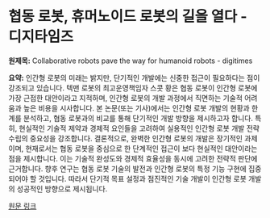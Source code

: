 # 협동 로봇, 휴머노이드 로봇의 길을 열다 - 디지타임즈

**원제목:** Collaborative robots pave the way for humanoid robots - digitimes

**요약:** 인간형 로봇의 미래는 밝지만, 단기적인 개발에는 신중한 접근이 필요하다는 점이 강조되고 있습니다.  텍맨 로봇의 최고운영책임자 스콧 황은 협동 로봇이 인간형 로봇에 가장 근접한 대안이라고 지적하며,  인간형 로봇의 개발 과정에서 직면하는 기술적 어려움과 높은 비용을 시사합니다.  본 논문(또는 기사)에서는 인간형 로봇 개발의 현황과 한계를 분석하고,  협동 로봇과의 비교를 통해 단기적인 개발 방향을 제시하고자 합니다.  특히,  현실적인 기술적 제약과 경제적 요인들을 고려하여  실용적인 인간형 로봇 개발 전략 수립의 중요성을 강조합니다.  결론적으로,  완벽한 인간형 로봇의 개발은 장기적인 과제이며,  현재로서는 협동 로봇을 중심으로 한 단계적인 접근이 보다 현실적인 대안이라는 점을 제시합니다.  이는  기술적 완성도와 경제적 효율성을 동시에 고려한 전략적 판단에 근거합니다.  향후 연구는  협동 로봇 기술의 발전과 인간형 로봇의 특정 기능 구현에 집중되어야 할 것입니다.  따라서 단기적 목표 설정과  점진적인 기술 개발이 인간형 로봇 개발의 성공적인 방향으로 제시됩니다.

[원문 링크](https://www.digitimes.com/news/a20250723PD211/techman-development-tesla-manufacturing-ceo.html)
